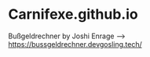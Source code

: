 # Carnifexe.github.io


Bußgeldrechner by Joshi Enrage --> https://bussgeldrechner.devgosling.tech/
